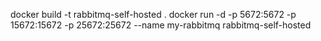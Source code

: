 docker build -t rabbitmq-self-hosted .
docker run -d -p 5672:5672 -p 15672:15672 -p 25672:25672 --name my-rabbitmq rabbitmq-self-hosted
